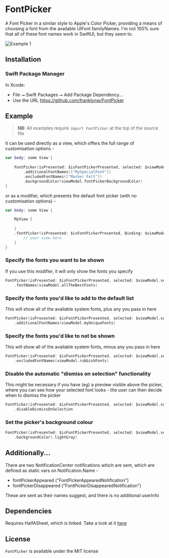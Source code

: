 # FontPicker

A Font Picker in a similar style to Apple's Color Picker, providing a means of choosing a font from the available UIFont familyNames. I'm not 100% sure that all of these font names work in SwiftUI, but they seem to.

<img src="Resources//Example1.png" alt="Example 1"/>

## Installation

### Swift Package Manager

In Xcode:
* File ⭢ Swift Packages ⭢ Add Package Dependency...
* Use the URL https://github.com/franklynw/FontPicker


## Example

> **NB:** All examples require `import FontPicker` at the top of the source file

It can be used directly as a view, which offers the full range of customisation options -

```swift
var body: some View {
    
    FontPicker(isPresented: $isFontPickerPresented, selected: $viewModel.selectedFont)
        .additionalFontNames(["MySpecialFont"])
        .excludedFontNames(["Marker Felt"])
        .backgroundColor(viewModel.fontPickerBackgroundColor)
}
```

or as a modifier, which presents the default font picker (with no customisation options) -

```swift
var body: some View {

    MyView {
    
    }
    .fontPicker(isPresented: $isFontPickerPresented, Binding: $viewModel.selectedFont) {
        // your view here
    }
}
```

### Specify the fonts you want to be shown

If you use this modifier, it will only show the fonts you specify

```swift
FontPicker(isPresented: $isFontPickerPresented, selected: $viewModel.selectedFont)
    .fontNames(viewModel.allTheBestFonts)
```

### Specify the fonts you'd like to add to the default list

This will show all of the available system fonts, plus any you pass in here

```swift
FontPicker(isPresented: $isFontPickerPresented, selected: $viewModel.selectedFont)
    .additionalFontNames(viewModel.myUniqueFonts)
```

### Specify the fonts you'd like to not be shown

This will show all of the available system fonts, minus any you pass in here

```swift
FontPicker(isPresented: $isFontPickerPresented, selected: $viewModel.selectedFont)
    .excludedFontNames(viewModel.rubbishFonts)
```

### Disable the automatic "dismiss on selection" functionality

This might be necessary if you have (eg) a preview visible above the picker, where you can see how your selected font looks - the user can then decide when to dismiss the picker

```swift
FontPicker(isPresented: $isFontPickerPresented, selected: $viewModel.selectedFont)
    .disableDismissOnSelection
```

### Set the picker's background colour

```swift
FontPicker(isPresented: $isFontPickerPresented, selected: $viewModel.selectedFont)
    .backgroundColor(.lightGray)
```

## Additionally...

There are two NotificationCenter notifications which are sent, which are defined as static vars on Notification.Name -

* fontPickerAppeared ("FontPickerAppearedNotification")
* fontPickerDisappeared ("FontPickerDisappearedNotification")

These are sent as their names suggest, and there is no additional userInfo


## Dependencies

Requires HalfASheet, which is linked. Take a look at it [here](https://github.com/franklynw/HalfASheet)


## License  

`FontPicker` is available under the MIT license

